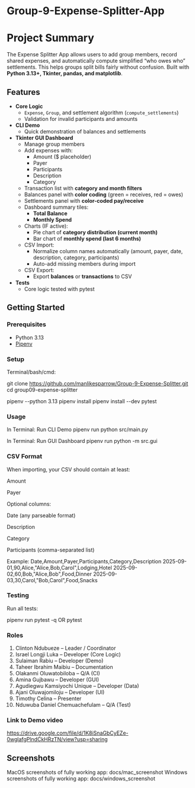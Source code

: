 # Group-9-Expense-Splitter-App

# Project Summary

The Expense Splitter App allows users to add group members, record shared expenses, and automatically compute simplified “who owes who” settlements. This helps groups split bills fairly without confusion.
Built with **Python 3.13+, Tkinter, pandas, and matplotlib**.




## Features
- **Core Logic**
  - `Expense`, `Group`, and settlement algorithm (`compute_settlements`)
  - Validation for invalid participants and amounts
- **CLI Demo**
  - Quick demonstration of balances and settlements
- **Tkinter GUI Dashboard**
  - Manage group members
  - Add expenses with:
    - Amount ($ placeholder)
    - Payer
    - Participants
    - Description
    - Category
  - Transaction list with **category and month filters**
  - Balances panel with **color coding** (green = receives, red = owes)
  - Settlements panel with **color-coded pay/receive**
  - Dashboard summary tiles:
    - **Total Balance**
    - **Monthly Spend**
  - Charts (IF active):
    - Pie chart of **category distribution (current month)**
    - Bar chart of **monthly spend (last 6 months)**
  - CSV Import:
    - Normalize column names automatically (amount, payer, date, description, category, participants)
    - Auto-add missing members during import
  - CSV Export:
    - Export **balances** or **transactions** to CSV
- **Tests**
  - Core logic tested with pytest

## Getting Started

### Prerequisites
- Python 3.13
- [Pipenv](https://pipenv.pypa.io/en/latest/)

### Setup
Terminal/bash/cmd:

git clone https://github.com/manlikesparrow/Group-9-Expense-Splitter.git
cd group09-expense-splitter

pipenv --python 3.13
pipenv install
pipenv install --dev pytest

### Usage
In Terminal:
Run CLI Demo
pipenv run python src/main.py

In Terminal:
Run GUI Dashboard
pipenv run python -m src.gui

### CSV Format

When importing, your CSV should contain at least:

Amount

Payer

Optional columns:

Date (any parseable format)

Description

Category

Participants (comma-separated list)

Example:
Date,Amount,Payer,Participants,Category,Description
2025-09-01,90,Alice,"Alice,Bob,Carol",Lodging,Hotel
2025-09-02,60,Bob,"Alice,Bob",Food,Dinner
2025-09-03,30,Carol,"Bob,Carol",Food,Snacks

### Testing

Run all tests:

pipenv run pytest -q
OR 
pytest

### Roles
1.	Clinton Ndubueze – Leader / Coordinator
2.	Israel Longji Luka – Developer (Core Logic)
3.	Sulaiman Rabiu – Developer (Demo)
4.	Taheer Ibrahim Maibiu – Documentation
5.	Olakanmi Oluwatobiloba – Q/A (CI)
6.	Amina Gujbawu – Developer (GUI)
7.	Agudiegwu Kamsiyochi Unique – Developer (Data)
8.	Ajani Oluwajomiloju – Developer (UI)
9.	Timothy Celina – Presenter
10.	Nduwuba Daniel Chemuachefulam – Q/A (Test)

### Link to Demo video
https://drive.google.com/file/d/1K8iSnaGbCyEZe-0wglafgPlndCkHRzTN/view?usp=sharing

## Screenshots
MacOS screenshots of fully working app: docs/mac_screenshot 
Windows screenshots of fully working app: docs/windows_screenshot 
